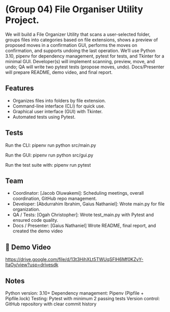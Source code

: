 # (Group 04) File Organiser Utility Project.

We will build a File Organizer Utility that scans a user-selected folder, groups files into categories based on file extensions,
shows a preview of proposed moves in a confirmation GUI, performs the moves on confirmation, and supports undoing the last operation. We’ll use Python 3.10, pipenv for dependency management, pytest for tests, and Tkinter for a minimal GUI. Developer(s) will implement scanning, preview, move, and undo; QA will write two pytest tests (propose moves, undo). Docs/Presenter will prepare README, demo video, and final report.

## Features  
- Organizes files into folders by file extension.  
- Command-line interface (CLI) for quick use.  
- Graphical user interface (GUI) with Tkinter.  
- Automated tests using Pytest.

## Tests
Run the CLI:
pipenv run python src/main.py

Run the GUI:
pipenv run python src/gui.py

Run the test suite with:
pipenv run pytest

## Team
- Coordinator: [Jacob Oluwakemi]: Scheduling meetings, overall coordination, GitHub repo management.
- Developer: [Abdurrahim Ibrahim, Gaius Nathaniel]: Wrote main.py for file organization.
- QA / Tests: [Ogah Christopher]: Wrote test_main.py with Pytest and ensured code quality.
- Docs / Presenter: [Gaius Nathaniel] Wrote README, final report, and created the demo video


## 🎥 Demo Video 
https://drive.google.com/file/d/13t3HihXLt5TWUqSFlH6Mf0KZvY-ltaOy/view?usp=drivesdk




## Notes
Python version: 3.10+
Dependency management: Pipenv (Pipfile + Pipfile.lock)
Testing: Pytest with minimum 2 passing tests
Version control: GitHub repository with clear commit history



